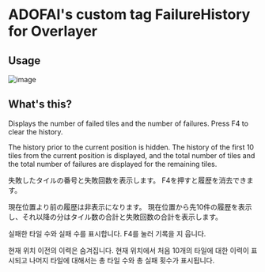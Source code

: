 # ADOFAI's custom tag FailureHistory for Overlayer

## Usage
![image](https://user-images.githubusercontent.com/2888883/213512768-a04e492c-21c2-46c0-a955-1aafaf44bb3f.png)

## What's this?
Displays the number of failed tiles and the number of failures.
Press F4 to clear the history.

The history prior to the current position is hidden.
The history of the first 10 tiles from the current position is displayed, and the total number of tiles and the total number of failures are displayed for the remaining tiles.

失敗したタイルの番号と失敗回数を表示します。
F4を押すと履歴を消去できます。

現在位置より前の履歴は非表示になります。
現在位置から先10件の履歴を表示し、それ以降の分はタイル数の合計と失敗回数の合計を表示します。

실패한 타일 수와 실패 수를 표시합니다.
F4를 눌러 기록을 지 웁니다.

현재 위치 이전의 이력은 숨겨집니다.
현재 위치에서 처음 10개의 타일에 대한 이력이 표시되고 나머지 타일에 대해서는 총 타일 수와 총 실패 횟수가 표시됩니다.
